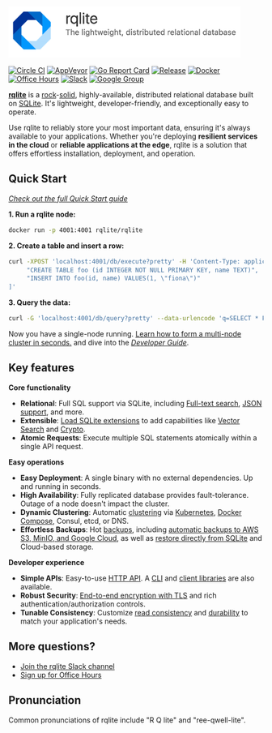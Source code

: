 <picture>
 <source media="(prefers-color-scheme: light)" srcset="DOC/logo-text.png">
  <source media="(prefers-color-scheme: dark)" srcset="DOC/logo-text-dark.png">
 <img alt="rqlite logo" src="DOC/logo-text.png" height=100>
</picture>

[![Circle CI](https://circleci.com/gh/rqlite/rqlite/tree/master.svg?style=svg)](https://circleci.com/gh/rqlite/rqlite/tree/master)
[![AppVeyor](https://ci.appveyor.com/api/projects/status/github/rqlite/rqlite?branch=master&svg=true)](https://ci.appveyor.com/project/otoolep/rqlite)
[![Go Report Card](https://goreportcard.com/badge/github.com/rqlite/rqlite)](https://goreportcard.com/report/github.com/rqlite/rqlite/v8)
[![Release](https://img.shields.io/github/release/rqlite/rqlite.svg)](https://github.com/rqlite/rqlite/releases)
[![Docker](https://img.shields.io/docker/pulls/rqlite/rqlite?style=plastic)](https://hub.docker.com/r/rqlite/rqlite/)
[![Office Hours](https://img.shields.io/badge/Office%20Hours--yellow.svg)](https://rqlite.io/office-hours)
[![Slack](https://img.shields.io/badge/Slack--purple.svg)](https://www.rqlite.io/join-slack)
[![Google Group](https://img.shields.io/badge/Google%20Group--blue.svg)](https://groups.google.com/group/rqlite)

[**rqlite**](https://rqlite.io) is a [rock](https://www.sqlite.org/testing.html)-[solid](https://philipotoole.com/how-is-rqlite-tested/), highly-available, distributed relational database built on [SQLite](https://www.sqlite.org/). It's lightweight, developer-friendly, and exceptionally easy to operate.

Use rqlite to reliably store your most important data, ensuring it's always available to your applications. Whether you're deploying **resilient services in the cloud** or **reliable applications at the edge**, rqlite is a solution that offers effortless installation, deployment, and operation.

## Quick Start
[_Check out the full Quick Start guide_](https://rqlite.io/docs/quick-start/)

**1. Run a rqlite node:**
```bash
docker run -p 4001:4001 rqlite/rqlite
```

**2. Create a table and insert a row:**
```bash
curl -XPOST 'localhost:4001/db/execute?pretty' -H 'Content-Type: application/json' -d '[
     "CREATE TABLE foo (id INTEGER NOT NULL PRIMARY KEY, name TEXT)",
     "INSERT INTO foo(id, name) VALUES(1, \"fiona\")"
]'
```

**3. Query the data:**
```bash
curl -G 'localhost:4001/db/query?pretty' --data-urlencode 'q=SELECT * FROM foo'
```

Now you have a single-node running. [Learn how to form a multi-node cluster in seconds.](https://rqlite.io/docs/clustering/) and dive into the [_Developer Guide_](https://www.rqlite.io/docs/api).

## Key features

**Core functionality**
- **Relational**: Full SQL support via SQLite, including [Full-text search](https://www.sqlite.org/fts5.html), [JSON support](https://www.sqlite.org/json1.html), and more.
- **Extensible**: [Load SQLite extensions](https://rqlite.io/docs/guides/extensions/) to add capabilities like [Vector Search](https://github.com/asg017/sqlite-vec) and [Crypto](https://github.com/nalgeon/sqlean).
- **Atomic Requests**: Execute multiple SQL statements atomically within a single API request.

**Easy operations**
- **Easy Deployment**: A single binary with no external dependencies. Up and running in seconds.
- **High Availability**: Fully replicated database provides fault-tolerance. Outage of a node doesn't impact the cluster.
- **Dynamic Clustering**: Automatic [clustering](https://rqlite.io/docs/clustering/) via [Kubernetes](https://rqlite.io/docs/guides/kubernetes/), [Docker Compose](https://rqlite.io/docs/guides/docker-compose/), Consul, etcd, or DNS.
- **Effortless Backups**: Hot [backups](https://rqlite.io/docs/guides/backup/), including [automatic backups to AWS S3, MinIO, and Google Cloud](https://rqlite.io/docs/guides/backup/#automatic-backups), as well as [restore directly from SQLite](https://rqlite.io/docs/guides/backup/#restoring-from-sqlite) and Cloud-based storage.

**Developer experience**
- **Simple APIs**: Easy-to-use [HTTP API](https://rqlite.io/docs/api/). A [CLI](https://rqlite.io/docs/cli/) and [client libraries](https://rqlite.io/docs/api/client-libraries/) are also available.
- **Robust Security**: [End-to-end encryption with TLS](https://rqlite.io/docs/guides/security/) and rich authentication/authorization controls.
- **Tunable Consistency**: Customize [read consistency](https://rqlite.io/docs/api/read-consistency/) and [durability](https://rqlite.io/docs/api/queued-writes/) to match your application's needs.

## More questions?
- [Join the rqlite Slack channel](https://rqlite.io/join-slack)
- [Sign up for Office Hours](https://rqlite.io/office-hours)

## Pronunciation
Common pronunciations of rqlite include "R Q lite" and "ree-qwell-lite".
